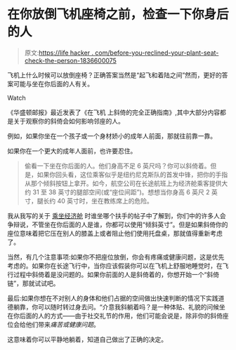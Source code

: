# 在你放倒飞机座椅之前，检查一下你身后的人

> 原文:[https://life hacker . com/before-you-reclined-your-plant-seat-check-the-person-1836600075](https://lifehacker.com/before-you-recline-your-airplane-seat-check-the-person-1836600075)

飞机上什么时候可以放倒座椅？正确答案当然是“起飞和着陆之间”然而，更好的答案可能与坐在你后面的人有关。

Watch

《华盛顿邮报》最近发表了《在飞机 上斜倚的完全正确指南》,其中大部分内容都是关于观察你的斜倚会如何影响邻座的人。

例如，如果你坐在一个孩子或一个身材娇小的成年人前面，那就往前靠一靠。

如果你在一个更大的成年人面前，也许要忍住。

> 偷看一下坐在你后面的人。他们身高不足 6 英尺吗？你可以斜倚着。但是，如果你回头看，这位乘客似乎是纽约尼克斯队的首发中锋，把你的手指从那个倾斜按钮上拿开。如今，航空公司在长途航班上为经济舱乘客提供大约 31 至 38 英寸的腿部空间(或“座位间距”)。想想当你身高 6 英尺 2 英寸，腿长约 40 英寸时，坐在教练席上的危险。

我从我写的关于 [乘坐经济舱](https://lifehacker.com/who-gets-the-armrests-when-you-fly-economy-1836255837) 时谁坐哪个扶手的帖子中了解到，你们中的许多人会争辩说，不管坐在你后面的人是谁，你都可以使用“倾斜英寸”。但是如果斜倚你的座位意味着把它压在别人的膝盖上或者阻止他们使用托盘桌，那就值得重新考虑了。

当然，有几个注意事项:如果你不把座位放倒，你会有疼痛或健康问题，这是优先考虑的。如果你在长途飞行中，当你应该假装你可以在飞机上舒服地睡觉时，在飞行过程中斜倚着是没问题的。如果你前面的人是斜倚着的，你想开始一个“斜倚链”，那就试试吧。

最后:如果你想在不对别人的身体和他们占据的空间做出快速判断的情况下实践道德躺靠，你可以随时转过身去问。“介意我斜躺着吗？是一种体贴、礼貌的问候坐在你后面的人的方式——由于社交礼节的作用，他们可能会说是，除非你的斜倚座位会给他们带来*痛苦或健康问题*。

这意味着你可以平静地躺着，知道自己做出了正确的决定。